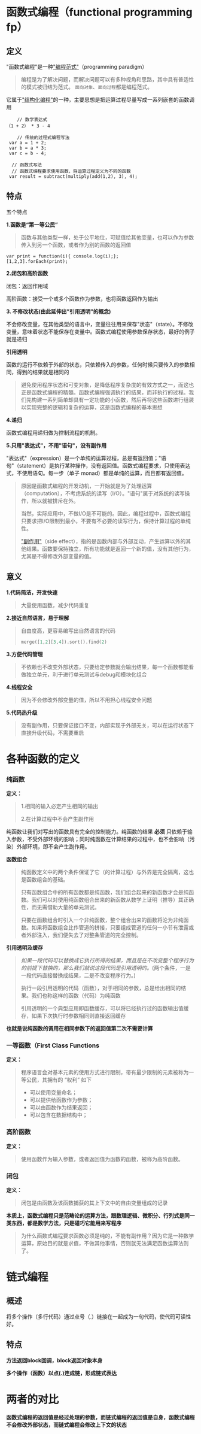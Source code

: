 # 函数式编程（functional programming  fp）

## 定义

"函数式编程"是一种["编程范式"](http://en.wikipedia.org/wiki/Programming_paradigm)（programming paradigm）

> 编程是为了解决问题，而解决问题可以有多种视角和思路，其中具有普适性的模式被归结为范式。 `面向对象`、`面向过程`都是编程范式。

它属于["结构化编程"](http://en.wikipedia.org/wiki/Structured_programming)的一种，主要思想是把运算过程尽量写成一系列嵌套的函数调用

```
	// 数学表达式
（1 + 2） * 3 - 4

	// 传统的过程式编程写法
 var a = 1 + 2; 
 var b = a * 3; 
 var c = b - 4;
 
  // 函数式写法
  // 函数式编程要求使用函数，将运算过程定义为不同的函数
 var result = subtract(multiply(add(1,2), 3), 4);
```



## 特点

五个特点

**1.函数是“第一等公民”**

> 函数与其他类型一样，处于公平地位，可赋值给其他变量，也可以作为参数传入到另一个函数，或者作为别的函数的返回值

```
var print = function(i){ console.log(i);};
[1,2,3].forEach(print);
```



**2.闭包和高阶函数**

闭包：返回作用域

高阶函数：接受一个或多个函数作为参数，也将函数返回作为输出



**3. 不修改状态(由此延伸出”引用透明”的概念)**

不会修改变量，在其他类型的语言中，变量往往用来保存"状态"（state）。不修改变量，意味着状态不能保存在变量中。函数式编程使用参数保存状态，最好的例子就是递归

**引用透明**

函数的运行不依赖于外部的状态，只依赖传入的参数，任何时候只要传入的参数相同，得到的结果就是相同的

> 避免使用程序状态和可变对象，是降低程序复杂度的有效方式之一，而这也正是函数式编程的精髓。函数式编程强调执行的结果，而非执行的过程。我们先构建一系列简单却具有一定功能的小函数，然后再将这些函数进行组装以实现完整的逻辑和复杂的运算，这是函数式编程的基本思想



**4.递归**

函数式编程用递归做为控制流程的机制。



**5.只用"表达式"，不用"语句"，没有副作用**

"表达式"（expression）是一个单纯的运算过程，总是有返回值；"语句"（statement）是执行某种操作，没有返回值。函数式编程要求，只使用表达式，不使用语句。每一步（单子 monad）都是单纯的运算，而且都有返回值。

>原因是函数式编程的开发动机，一开始就是为了处理运算（computation），不考虑系统的读写（I/O）。"语句"属于对系统的读写操作，所以就被排斥在外。
>
>当然，实际应用中，不做I/O是不可能的。因此，编程过程中，函数式编程只要求把I/O限制到最小，不要有不必要的读写行为，保持计算过程的单纯性。
>
>["副作用"](http://en.wikipedia.org/wiki/Side_effect_(computer_science))（side effect），指的是函数内部与外部互动，产生运算以外的其他结果。函数要保持独立，所有功能就是返回一个新的值，没有其他行为，尤其是不得修改外部变量的值。



## 意义

**1.代码简洁，开发快速**

> 大量使用函数，减少代码重复

**2.接近自然语言，易于理解**

> 自由度高，更容易编写出自然语言的代码
>
> ```a
> merge([1,2][3,4]).sort().find(2)
> ```

**3.方便代码管理**

> 不依赖也不改变外部状态，只要给定参数就会输出结果，每一个函数都能看做独立单元，利于进行单元测试与debug和模块化组合

**4.线程安全**

>因为不会修改外部变量的值，所以不用担心线程安全问题

**5.代码热升级**

>没有副作用，只要保证接口不变，内部实现于外部无关，可以在运行状态下直接升级代码，不需要重启



# 各种函数的定义

### 纯函数

**定义：**

> 1.相同的输入必定产生相同的输出
>
> 2.在计算过程中不会产生副作用

纯函数让我们对写出的函数具有完全的控制能力。纯函数的结果 **必须** 只依赖于输入参数，不受外部环境的影响；同时纯函数在计算结果的过程中，也不会影响（污染）外部环境，即不会产生副作用。

**函数组合**

> 纯函数定义中的两个条件保证了它（的计算过程）与外界是完全隔离，这也是函数组合的基础。
>
> 只有函数组合中的所有函数都是纯函数，我们组合起来的新函数才会是纯函数。我们可以对使用纯函数组合出来的新函数从数学上证明（推导）其正确性，而无需借助大量的单元测试。
>
> 只要在函数组合时引入一个非纯函数，整个组合出来的函数将沦为非纯函数。如果将函数组合比作管道的拼接，只要组成管道的任何一小节有泄露或者外部注入，我们便失去了对整条管道的完全控制。

**引用透明及缓存**

> *如果一段代码可以替换成它执行所得的结果，而且是在不改变整个程序行为的前提下替换的，那么我们就说这段代码是引用透明的。*(两个条件，一是一段代码直接替换成结果，二是不改变程序行为。)
>
> 执行一段引用透明的代码（函数），对于相同的参数，总是给出相同的结果。我们也称这样的函数（代码）为纯函数
>
> 引用透明的一个典型应用即函数缓存，可以将已经执行过的函数输出值缓存，如果下次执行时参数相同则直接返回缓存

**也就是说纯函数的调用在相同参数下的返回值第二次不需要计算**



### 一等函数（First Class Functions

**定义：**

> 程序语言会对基本元素的使用方式进行限制，带有最少限制的元素被称为一等公民，其拥有的 “权利” 如下
>
> - 可以使用变量命名；
> - 可以提供给函数作为参数；
> - 可以由函数作为结果返回；
> - 可以包含在数据结构中；



### 高阶函数

**定义：**

> 使用函数作为输入参数，或者返回值为函数的函数，被称为高阶函数。



### 闭包

**定义：**

> 闭包是由函数及该函数捕获的其上下文中的自由变量组成的记录



**本质上，函数式编程只是范畴论的运算方法，跟数理逻辑、微积分、行列式是同一类东西，都是数学方法，只是碰巧它能用来写程序**

>为什么函数式编程要求函数必须是纯的，不能有副作用？因为它是一种数学运算，原始目的就是求值，不做其他事情，否则就无法满足函数运算法则了。



# 链式编程

## 概述

将多个操作（多行代码）通过点号（.）链接在一起成为一句代码，使代码可读性好。



## 特点

**方法返回block回调，block返回对象本身**

**多个操作（函数）以点(.)连成链，形成链式表达**



# 两者的对比

**函数式编程的返回值是经过处理的参数，而链式编程的返回值是自身，函数式编程不会修改外部状态，而链式编程会修改上下文的状态**

